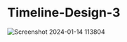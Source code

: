 # Timeline-Design-3
![Screenshot 2024-01-14 113804](https://github.com/Debarjitmohanty/Timeline-Design-3/assets/91021174/45de620d-b81d-47cf-affa-8e5ce5763ece)
